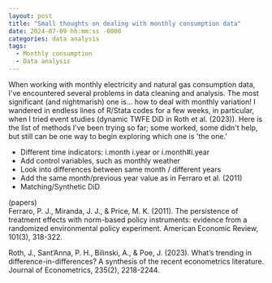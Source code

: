 ```yaml
---
layout: post
title: "Small thoughts on dealing with monthly consumption data"
date: 2024-07-09 hh:mm:ss -0000
categories: data analysis
tags:
  - Monthly consumption
  - Data analysis 
---
```


When working with monthly electricity and natural gas consumption data, I've encountered several problems in data cleaning and analysis. The most significant (and nightmarish) one is... how to deal with monthly variation! I wandered in endless lines of R/Stata codes for a few weeks, in particular, when I tried event studies (dynamic TWFE DiD in Roth et al. (2023)). Here is the list of methods I've been trying so far; some worked, some didn't help, but still can be one way to begin exploring which one is 'the one.' 

- Different time indicators: i.month i.year or i.month#i.year
- Add control variables, such as monthly weather
- Look into differences between same month / different years
- Add the same month/previous year value as in Ferraro et al. (2011)
- Matching/Synthetic DiD 


(papers)   
Ferraro, P. J., Miranda, J. J., & Price, M. K. (2011). The persistence of treatment effects with norm-based policy instruments: evidence from a randomized environmental policy experiment. American Economic Review, 101(3), 318-322.

Roth, J., Sant’Anna, P. H., Bilinski, A., & Poe, J. (2023). What’s trending in difference-in-differences? A synthesis of the recent econometrics literature. Journal of Econometrics, 235(2), 2218-2244.
